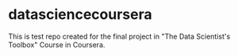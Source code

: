 # datasciencecoursera
This is test repo created for the final project in "The Data Scientist's Toolbox" Course in Coursera.
